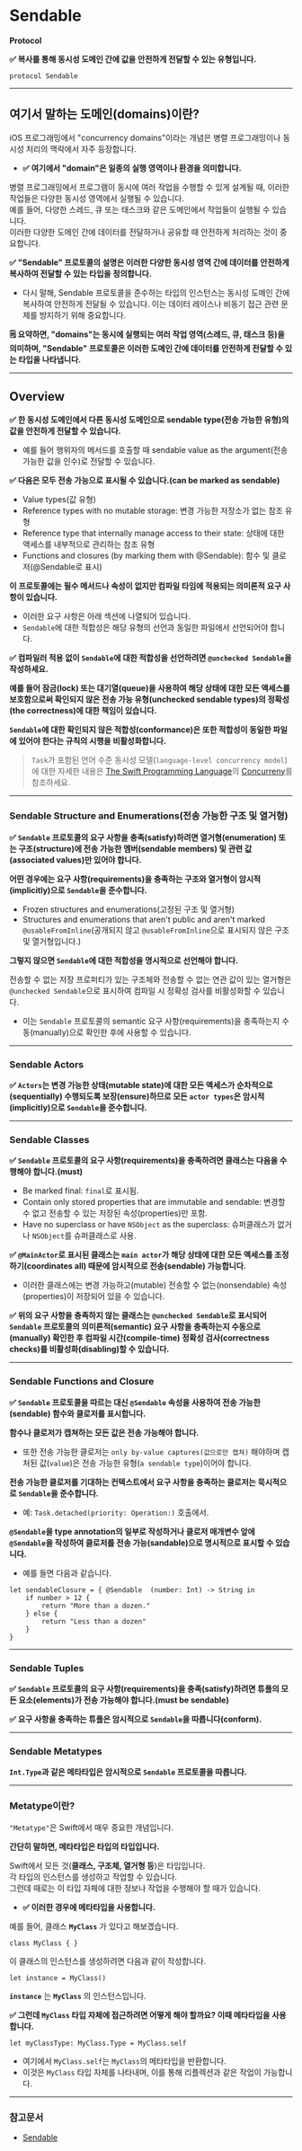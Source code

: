 # Sendable

**Protocol**

**✅ 복사를 통해 동시성 도메인 간에 값을 안전하게 전달할 수 있는 유형입니다.**

```swift!
protocol Sendable
```

---

## 여기서 말하는 도메인(domains)이란?

iOS 프로그래밍에서 "concurrency domains"이라는 개념은 병렬 프로그래밍이나 동시성 처리의 맥락에서 자주 등장합니다.
- **✅ 여기에서 "domain"은 일종의 실행 영역이나 환경을 의미합니다.**</br>

병렬 프로그래밍에서 프로그램이 동시에 여러 작업을 수행할 수 있게 설계될 때, 이러한 작업들은 다양한 동시성 영역에서 실행될 수 있습니다.</br>예를 들어, 다양한 스레드, 큐 또는 태스크와 같은 도메인에서 작업들이 실행될 수 있습니다.</br>이러한 다양한 도메인 간에 데이터를 전달하거나 공유할 때 안전하게 처리하는 것이 중요합니다.</br>

**✅ "Sendable" 프로토콜의 설명은 이러한 다양한 동시성 영역 간에 데이터를 안전하게 복사하여 전달할 수 있는 타입을 정의합니다.**
- 다시 말해, Sendable 프로토콜을 준수하는 타입의 인스턴스는 동시성 도메인 간에 복사하여 안전하게 전달될 수 있습니다. 이는 데이터 레이스나 비동기 접근 관련 문제를 방지하기 위해 중요합니다.</br>

**🗒️ 요약하면, "domains"는 동시에 실행되는 여러 작업 영역(스레드, 큐, 태스크 등)을 의미하며, "Sendable" 프로토콜은 이러한 도메인 간에 데이터를 안전하게 전달할 수 있는 타입을 나타냅니다.**

---

## Overview

**✅ 한 동시성 도메인에서 다른 동시성 도메인으로 sendable type(전송 가능한 유형)의 값을 안전하게 전달할 수 있습니다.**
- 예를 들어 행위자의 메서드를 호출할 때 sendable value as the argument(전송 가능한 값을 인수)로 전달할 수 있습니다.</br>

**✅ 다음은 모두 전송 가능으로 표시될 수 있습니다.(can be marked as sendable)**
- Value types(값 유형)
- Reference types with no mutable storage: 변경 가능한 저장소가 없는 참조 유형
- Reference type that internally manage access to their state: 상태에 대한 액세스를 내부적으로 관리하는 참조 유형
- Functions and closures (by marking them with @Sendable): 함수 및 클로저(@Sendable로 표시)</br>

**이 프로토콜에는 필수 메서드나 속성이 없지만 컴파일 타임에 적용되는 의미론적 요구 사항이 있습니다.**
- 이러한 요구 사항은 아래 섹션에 나열되어 있습니다.
- `Sendable`에 대한 적합성은 해당 유형의 선언과 동일한 파일에서 선언되어야 합니다.</br>

**✅ 컴파일러 적용 없이 `Sendable`에 대한 적합성을 선언하려면 `@unchecked Sendable`을 작성하세요.**</br>

**예를 들어 잠금(lock) 또는 대기열(queue)을 사용하여 해당 상태에 대한 모든 액세스를 보호함으로써 확인되지 않은 전송 가능 유형(unchecked sendable types)의 정확성(the correctness)에 대한 책임이 있습니다.**

**`Sendable`에 대한 확인되지 않은 적합성(conformance)은 또한 적합성이 동일한 파일에 있어야 한다는 규칙의 시행을 비활성화합니다.**

> `Task`가 포함된 언어 수준 동시성 모델(`language-level concurrency model`)에 대한 자세한 내용은 [The Swift Programming Language](https://docs.swift.org/swift-book/documentation/the-swift-programming-language/)의 [Concurreny](https://docs.swift.org/swift-book/documentation/the-swift-programming-language/concurrency/)를 참조하세요.

---

### Sendable Structure and Enumerations(전송 가능한 구조 및 열거형)

**✅ `Sendable` 프로토콜의 요구 사항을 충족(satisfy)하려면 열거형(enumeration) 또는 구조(structure)에 전송 가능한 멤버(sendable members) 및 관련 값(associated values)만 있어야 합니다.**</br>

**어떤 경우에는 요구 사항(requirements)을 충족하는 구조와 열거형이 암시적(implicitly)으로 `Sendable`을 준수합니다.**
- Frozen structures and enumerations(고정된 구조 및 열거형)
- Structures and enumerations that aren't public and aren't marked `@usableFromInline`(공개되지 않고 `@usableFromInline`으로 표시되지 않은 구조 및 열거형입니다.)</br>

**그렇지 않으면 `Sendable`에 대한 적합성을 명시적으로 선언해야 합니다.**</br>

전송할 수 없는 저장 프로퍼티가 있는 구조체와 전송할 수 없는 연관 값이 있는 열거형은 `@unchecked Sendable`으로 표시하여 컴파일 시 정확성 검사를 비활성화할 수 있습니다.
- 이는 `Sendable` 프로토콜의 semantic 요구 사항(requirements)을 충족하는지 수동(manually)으로 확인한 후에 사용할 수 있습니다.</br>

---

### Sendable Actors

**✅ `Actors`는 변경 가능한 상태(mutable state)에 대한 모든 액세스가 순차적으로(sequentially) 수행되도록 보장(ensure)하므로 모든 `actor types`은 암시적(implicitly)으로 `Sendable`을 준수합니다.**

---

### Sendable Classes

**✅ `Sendable` 프로토콜의 요구 사항(requirements)을 충족하려면 클래스는 다음을 수행해야 합니다.(must)**

- Be marked final: `final`로 표시됨.
- Contain only stored properties that are immutable and sendable: 변경할 수 없고 전송할 수 있는 저장된 속성(properties)만 포함.
- Have no superclass or have `NSObject` as the superclass: 슈퍼클래스가 없거나 `NSObject`를 슈퍼클래스로 사용.</br>

**✅ `@MainActor`로 표시된 클래스는 `main actor`가 해당 상태에 대한 모든 액세스를 조정하기(coordinates all) 때문에 암시적으로 전송(sendable) 가능합니다.**
- 이러한 클래스에는 변경 가능하고(mutable) 전송할 수 없는(nonsendable) 속성(properties)이 저장되어 있을 수 있습니다.</br>

**✅ 위의 요구 사항을 충족하지 않는 클래스는 `@unchecked Sendable`로 표시되어 `Sendable` 프로토콜의 의미론적(semantic) 요구 사항을 충족하는지 수동으로(manually) 확인한 후 컴파일 시간(compile-time) 정확성 검사(correctness checks)를 비활성화(disabling)할 수 있습니다.**

---

### Sendable Functions and Closure

**✅ `Sendable` 프로토콜을 따르는 대신 `@Sendable` 속성을 사용하여 전송 가능한(sendable) 함수와 클로저를 표시합니다.**</br>

**함수나 클로저가 캡쳐하는 모든 값은 전송 가능해야 합니다.**</br>
- 또한 전송 가능한 클로저는 `only by-value captures(값으로만 캡쳐)` 해야하며 캡처된 값(`value`)은 전송 가능한 유형(`a sendable type`)이어야 합니다.

**전송 가능한 클로저를 기대하는 컨텍스트에서 요구 사항을 충족하는 클로저는 묵시적으로 `Sendable`을 준수합니다.**
- 예: `Task.detached(priority: Operation:)` 호출에서.

**`@Sendable`을 type annotation의 일부로 작성하거나 클로저 매개변수 앞에 `@Sendable`을 작성하여 클로저를 전송 가능(sandable)으로 명시적으로 표시할 수 있습니다.**
- 예를 들면 다음과 같습니다.

```swift!
let sendableClosure = { @Sendable  (number: Int) -> String in
    if number > 12 {
        return "More than a dozen."
    } else {
        return "Less than a dozen"
    }
}
```

---

### Sendable Tuples

**✅ `Sendable` 프로토콜의 요구 사항(requirements)을 충족(satisfy)하려면 튜플의 모든 요소(elements)가 전송 가능해야 합니다.(must be sendable)**</br>

**✅ 요구 사항을 충족하는 튜플은 암시적으로 `Sendable`을 따릅니다(conform).**

---

### Sendable Metatypes

**`Int.Type`과 같은 메타타입은 암시적으로 `Sendable` 프로토콜을 따릅니다.**

---

### Metatype이란?

`"Metatype"`은 Swift에서 매우 중요한 개념입니다.</br>

**간단히 말하면, 메타타입은 타입의 타입입니다.**</br>

Swift에서 모든 것(**클래스, 구조체, 열거형 등**)은 타입입니다.</br>각 타입의 인스턴스를 생성하고 작업할 수 있습니다.</br>그런데 때로는 이 타입 자체에 대한 정보나 작업을 수행해야 할 때가 있습니다.
- **✅ 이러한 경우에 메타타입을 사용합니다.**

예를 들어, 클래스 **`MyClass`** 가 있다고 해보겠습니다.

```swift!
class MyClass { }
```

이 클래스의 인스턴스를 생성하려면 다음과 같이 작성합니다.

```swift!
let instance = MyClass()
```

**`instance`** 는 **`MyClass`** 의 인스턴스입니다.</br>

**✅ 그런데 `MyClass` 타입 자체에 접근하려면 어떻게 해야 할까요? 이때 메타타입을 사용합니다.**

```swift!
let myClassType: MyClass.Type = MyClass.self
```
- 여기에서 `MyClass.self`는 `MyClass`의 메타타입을 반환합니다.
- 이것은 `MyClass` 타입 자체를 나타내며, 이를 통해 리플렉션과 같은 작업이 가능합니다.

---

### 참고문서

- [Sendable](https://developer.apple.com/documentation/swift/sendable#Sendable-Functions-and-Closures)
